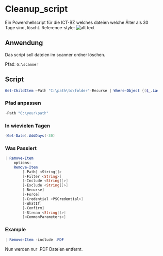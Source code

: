 # Cleanup_script
Ein Powershellscript für die ICT-BZ welches dateien welche Älter als 30 Tage sind, löscht.
Reference-style: 
![alt text][logo]

[logo]: https://www.ict-bz.ch/themes/ict-bz/assets/ICT-BZ_Logo_Google.png "ICT-BZ"


## Anwendung
Das script soll dateien im scanner ordner löschen. 

Pfad: ```G:\scanner```

## Script
```powershell
Get-ChildItem –Path "C:\path\to\folder"-Recurse | Where-Object {($_.LastWriteTime -lt (Get-Date).AddDays(-30))} | Remove-Item 
```
### Pfad anpassen
```powershell
-Path "C:\your\path"
```
### In wievielen Tagen
```powershell
(Get-Date).AddDays(-30)
```

### Was Passiert
```powershell
| Remove-Item
    options: 
    Remove-Item
        [-Path] <String[]>
        [-Filter <String>]
        [-Include <String[]>]
        [-Exclude <String[]>]
        [-Recurse]
        [-Force]
        [-Credential <PSCredential>]
        [-WhatIf]
        [-Confirm]
        [-Stream <String[]>]
        [<CommonParameters>]
 ```
### Example
```powershell
| Remove-Item -include .PDF
 ```
 Nun werden nur .PDF Dateien entfernt. 

